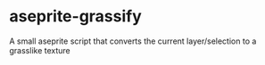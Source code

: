 # aseprite-grassify
A small aseprite script that converts the current layer/selection to a grasslike texture
